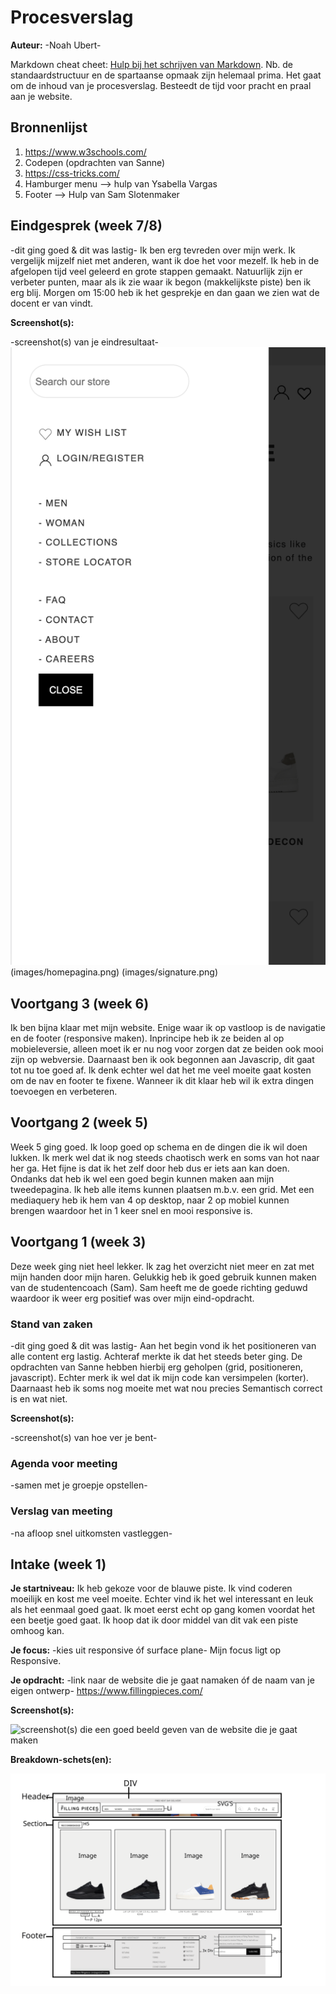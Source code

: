 # Procesverslag
**Auteur:** -Noah Ubert-

Markdown cheat cheet: [Hulp bij het schrijven van Markdown](https://github.com/adam-p/markdown-here/wiki/Markdown-Cheatsheet). Nb. de standaardstructuur en de spartaanse opmaak zijn helemaal prima. Het gaat om de inhoud van je procesverslag. Besteedt de tijd voor pracht en praal aan je website.



## Bronnenlijst
1. https://www.w3schools.com/
2. Codepen (opdrachten van Sanne)
3. https://css-tricks.com/
4. Hamburger menu --> hulp van Ysabella Vargas
5. Footer --> Hulp van Sam Slotenmaker



## Eindgesprek (week 7/8)

-dit ging goed & dit was lastig-
Ik ben erg tevreden over mijn werk. Ik vergelijk mijzelf niet met anderen, want ik doe het voor mezelf. Ik heb in de afgelopen tijd veel geleerd en grote stappen gemaakt. Natuurlijk zijn er verbeter punten, maar als ik zie waar ik begon (makkelijkste piste) ben ik erg blij. Morgen om 15:00 heb ik het gesprekje en dan gaan we zien wat de docent er van vindt.

**Screenshot(s):**

-screenshot(s) van je eindresultaat- ![screenshot(s) die een goed beeld geven van de website die je gaat maken](images/hamburgermenu.png) (images/homepagina.png) (images/signature.png)  



## Voortgang 3 (week 6)

Ik ben bijna klaar met mijn website. Enige waar ik op vastloop is de navigatie en de footer (responsive maken). Inprincipe heb ik ze beiden al op mobieleversie, alleen moet ik er nu nog voor zorgen dat ze beiden ook mooi zijn op webversie. Daarnaast ben ik ook begonnen aan Javascrip, dit gaat tot nu toe goed af. Ik denk echter wel dat het me veel moeite gaat kosten om de nav en footer te fixene. Wanneer ik dit klaar heb wil ik extra dingen toevoegen en verbeteren.



## Voortgang 2 (week 5)
Week 5 ging goed. Ik loop goed op schema en de dingen die ik wil doen lukken. Ik merk wel dat ik nog steeds chaotisch werk en soms van hot naar her ga. Het fijne is dat ik het zelf door heb dus er iets aan kan doen. Ondanks dat heb ik wel een goed begin kunnen maken aan mijn tweedepagina. Ik heb alle items kunnen plaatsen m.b.v. een grid.  Met een mediaquery heb ik hem van 4 op desktop, naar 2 op mobiel kunnen brengen waardoor het in 1 keer snel en mooi responsive is.



## Voortgang 1 (week 3)
Deze week ging niet heel lekker. Ik zag het overzicht niet meer en zat met mijn handen door mijn haren. Gelukkig heb ik goed gebruik kunnen maken van de studentencoach (Sam). Sam heeft me de goede richting geduwd waardoor ik weer erg positief was over mijn eind-opdracht.

### Stand van zaken

-dit ging goed & dit was lastig-
Aan het begin vond ik het positioneren van alle content erg lastig. Achteraf merkte ik dat het steeds beter ging. De opdrachten van Sanne hebben hierbij erg geholpen (grid, positioneren, javascript). Echter merk ik wel dat ik mijn code kan versimpelen (korter). Daarnaast heb ik soms nog moeite met wat nou precies Semantisch correct is en wat niet. 

**Screenshot(s):**

-screenshot(s) van hoe ver je bent-

### Agenda voor meeting

-samen met je groepje opstellen-

### Verslag van meeting

-na afloop snel uitkomsten vastleggen-



## Intake (week 1)

**Je startniveau:** Ik heb gekoze voor de blauwe piste. Ik vind coderen moeilijk en kost me veel moeite. Echter vind ik het wel interessant en leuk als het eenmaal goed gaat. Ik moet eerst echt op gang komen voordat het een beetje goed gaat. Ik hoop dat ik door middel van dit vak een piste omhoog kan.

**Je focus:** -kies uit responsive óf surface plane-
Mijn focus ligt op Responsive.

**Je opdracht:** -link naar de website die je gaat namaken óf de naam van je eigen ontwerp-
https://www.fillingpieces.com/

**Screenshot(s):**

![screenshot(s) die een goed beeld geven van de website die je gaat maken](images/Breakdownschetsen.svg)

**Breakdown-schets(en):**

![-voorlopige breakdownschets(en) van een of beide pagina's van de site die je gaat maken-](images/Breakdownschetsen1.svg)
